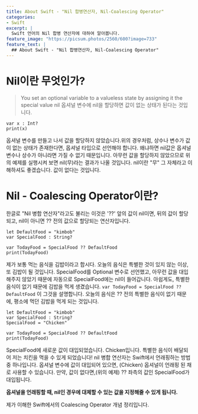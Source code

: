 ```yaml
---
title: About Swift - "Nil 합병연산자, Nil-Coalescing Operator"
categories:
- Swift
excerpt: |
  Swift 언어의 Nil 합병 연산자에 대하여 알아봅니다.
feature_image: "https://picsum.photos/2560/600?image=733"
feature_text: |
  ## About Swift - "Nil 합병연산자, Nil-Coalescing Operator"
---
```


# Nil이란 무엇인가?
>You set an optional variable to a valueless state by assigning it the 
special value nil
옵셔널 변수에 nil을 할당하면 값이 없는 상태가 된다는 것입니다.
```
var x : Int?
print(x)
```
옵셔널 변수를 만들고 나서 값을 할당하지 않았습니다.위의 경우처럼, 상수나 변수가 값이 없는 상태가 존재한다면, 옵셔널 타입으로 선언해야 합니다. 왜냐하면 nil값은 옵셔널 변수나 상수가 아니라면 가질 수 없기 때문입니다. 아무런 값을 할당하지 않았으므로 위의 예제를 실행시켜 보면 nil(무)라는 결과가 나올 것입니다.
nil이란 "무" 그 자체라고 이해하셔도 좋겠습니다. 값이 없다는 것입니다.

# Nil - Coalescing Operator이란?
한글로 "Nil 병합 연산자"라고도 불리는 이것은 '??' 앞의 값이 nil이면, 뒤의 값이 할당되고, nil이 아니면 ?? 전의 값으로 할당되는 연산자입니다.

```
let DefaultFood = "kimbob"
var SpecialFood : String?

var TodayFood = SpecialFood ?? DefaultFood
print(TodayFood)
```
제가 보통 먹는 음식을 김밥이라고 합시다. 오늘의 음식은 특별한 것이 있지 않는 이상, 또 김밥이 될 것입니다.
SpecialFood를 Optional 변수로 선언했고, 아무런 값을 대입해주지 않았기 때문에 자동으로 SpecialFood에는 nil이 들어갑니다. 아쉽게도, 특별한 음식이 없기 때문에 김밥을 먹게 생겼습니다.
```var TodayFood = SpecialFood ?? DefaultFood``` 이 그것을 설명합니다. 오늘의 음식은 ?? 전의 특별한 음식이 없기 때문에, 평소에 먹던 김밥을 먹게 되는 것입니다.

```
let DefaultFood = "kimbob"
var SpecialFood : String?
SpecialFood = "Chicken"

var TodayFood = SpecialFood ?? DefaultFood
print(TodayFood)
```
SpecialFood에 새로운 값이 대입되었습니다. Chicken입니다. 특별한 음식이 배달되어 저는 치킨을 먹을 수 있게 되었습니다!
nil 병합 연산자는 Swift에서 언래핑하는 방법 중 하나입니다. 옵셔널 변수에 값이 대입되어 있으면, (Chicken) 옵셔널이 언래핑 된 채로 사용할 수 있습니다.
만약, 값이 없다면,(위의 예제) ?? 좌측의 값인 SpecialFood가 대입됩니다.

__옵셔널을 언래핑할 때, nil인 경우에 대체할 수 있는 값을 지정해줄 수 있게 됩니다.__

제가 이해한 Swift에서의 Coalescing Operator 개념 정리입니다.
